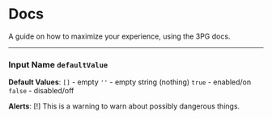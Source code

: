 # Docs
A guide on how to maximize your experience, using the 3PG docs.

---

### Input Name `defaultValue`

**Default Values**:
`[]` - empty
`''` - empty string (nothing)
`true` - enabled/on 
`false` - disabled/off

**Alerts**:
[!] This is a warning to warn <User> about possibly dangerous things.